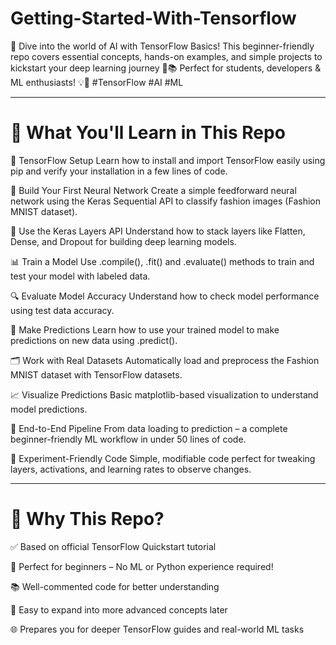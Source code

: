 # Getting-Started-With-Tensorflow
🚀 Dive into the world of AI with TensorFlow Basics! This beginner-friendly repo covers essential concepts, hands-on examples, and simple projects to kickstart your deep learning journey 🤖📚 Perfect for students, developers &amp; ML enthusiasts! 💡🔢 #TensorFlow #AI #ML

---

# 📘 What You'll Learn in This Repo
🔧 TensorFlow Setup
Learn how to install and import TensorFlow easily using pip and verify your installation in a few lines of code.

🧠 Build Your First Neural Network
Create a simple feedforward neural network using the Keras Sequential API to classify fashion images (Fashion MNIST dataset).

🧵 Use the Keras Layers API
Understand how to stack layers like Flatten, Dense, and Dropout for building deep learning models.

📊 Train a Model
Use .compile(), .fit() and .evaluate() methods to train and test your model with labeled data.

🔍 Evaluate Model Accuracy
Understand how to check model performance using test data accuracy.

🔄 Make Predictions
Learn how to use your trained model to make predictions on new data using .predict().

🗂️ Work with Real Datasets
Automatically load and preprocess the Fashion MNIST dataset with TensorFlow datasets.

📈 Visualize Predictions
Basic matplotlib-based visualization to understand model predictions.

🔁 End-to-End Pipeline
From data loading to prediction – a complete beginner-friendly ML workflow in under 50 lines of code.

🧪 Experiment-Friendly Code
Simple, modifiable code perfect for tweaking layers, activations, and learning rates to observe changes.

---

# 🚀 Why This Repo?
✅ Based on official TensorFlow Quickstart tutorial

💯 Perfect for beginners – No ML or Python experience required!

📚 Well-commented code for better understanding

🧩 Easy to expand into more advanced concepts later

🌐 Prepares you for deeper TensorFlow guides and real-world ML tasks
